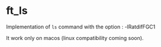 # ft_ls
Implementation of `ls` command with the option : -lRatdifFGC1

It work only on macos (linux compatibility coming soon).
